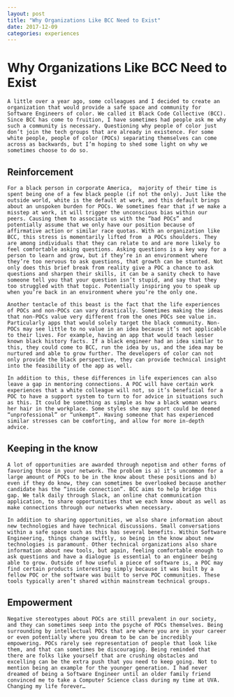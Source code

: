 ```yaml
---
layout: post
title: "Why Organizations Like BCC Need to Exist"
date: 2017-12-09 
categories: experiences 
---
```

# Why Organizations Like BCC Need to Exist
    A little over a year ago, some colleagues and I decided to create an organization that would provide a safe space and community for Software Engineers of color. We called it Black Code Collective (BCC). Since BCC has come to fruition, I have sometimes had people ask me why such a community is necessary. Questioning why people of color just don’t join the tech groups that are already in existence. For some white people, people of color (POCs) separating themselves can come across as backwards, but I’m hoping to shed some light on why we sometimes choose to do so.

## Reinforcement
    For a black person in corporate America,  majority of their time is spent being one of a few black people (if not the only). Just like the outside world, white is the default at work, and this default brings about an unspoken burden for POCs. We sometimes fear that if we make a misstep at work, it will trigger the unconscious bias within our peers. Causing them to associate us with the “bad POCs” and potentially assume that we only have our position because of affirmative action or similar race quotas. With an organization like BCC, this stress is momentarily lifted from  a POCs shoulders. They are among individuals that they can relate to and are more likely to feel comfortable asking questions. Asking questions is a key way for a person to learn and grow, but if they’re in an environment where they’re too nervous to ask questions, that growth can be stunted. Not only does this brief break from reality give a POC a chance to ask questions and sharpen their skills, it can be a sanity check to have someone tell you that your question isn’t stupid, and say that they too struggled with that topic. Potentially inspiring you to speak up when you’re back in an environment where you’re the only one. 

    Another tentacle of this beast is the fact that the life experiences of POCs and non-POCs can vary drastically. Sometimes making the ideas that non-POCs value very different from the ones POCs see value in. Particularly apps that would solely target the black community. Non-POCs may see little to no value in an idea because it’s not applicable to their lives. For example, having an app that would teach lesser known black history facts. If a black engineer had an idea similar to this, they could come to BCC, run the idea by us, and the idea may be nurtured and able to grow further. The developers of color can not only provide the black perspective, they can provide technical insight into the feasibility of the app as well. 

    In addition to this, these differences in life experiences can also leave a gap in mentoring connections. A POC will have certain work experiences that a white colleague will not, so it’s beneficial for a POC to have a support system to turn to for advice in situations such as this. It could be something as simple as how a black woman wears her hair in the workplace. Some styles she may sport could be deemed “unprofessional” or “unkempt”. Having someone that has experienced similar stresses can be comforting, and allow for more in-depth advice.  

## Keeping in the know
    A lot of opportunities are awarded through nepotism and other forms of favoring those in your network. The problem is a) it’s uncommon for a large amount of POCs to be in the know about these positions and b) even if they do know, they can sometimes be overlooked because another candidate has the “inside connection”. BCC aims to help bridge this gap. We talk daily through Slack, an online chat communication application, to share opportunities that we each know about as well as make connections through our networks when necessary. 

    In addition to sharing opportunities, we also share information about new technologies and have technical discussions. Small conversations within a safe space such as this has several benefits. Within Software Engineering, things change swiftly, so being in the know about new technologies is paramount. Other technical organizations also share information about new tools, but again, feeling comfortable enough to ask questions and have a dialogue is essential to an engineer being able to grow. Outside of how useful a piece of software is, a POC may find certain products interesting simply because it was built by a fellow POC or the software was built to serve POC communities. These tools typically aren’t shared within mainstream technical groups. 


## Empowerment
    Negative stereotypes about POCs are still prevalent in our society, and they can sometimes seep into the psyche of POCs themselves. Being surrounding by intellectual POCs that are where you are in your career or even potentially where you dream to be can be incredibly empowering. POCs rarely see representation of people that look like them, and that can sometimes be discouraging. Being reminded that there are folks like yourself that are crushing obstacles and excelling can be the extra push that you need to keep going. Not to mention being an example for the younger generation. I had never dreamed of being a Software Engineer until an older family friend convinced me to take a Computer Science class during my time at UVA. Changing my life forever…
